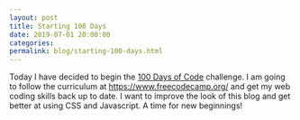 ```yaml
---
layout: post
title: Starting 100 Days
date: 2019-07-01 20:00:00
categories:
permalink: blog/starting-100-days.html
---
```


Today I have decided to begin the [100 Days of Code](https://www.100daysofcode.com/) challenge. I am going to follow the curriculum at <https://www.freecodecamp.org/> and get my web coding skills back up to date. I want to improve the look of this blog and get better at using CSS and Javascript. A time for new beginnings!
